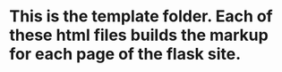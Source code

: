 # This is the template folder. Each of these html files builds the markup for each page of the flask site.
